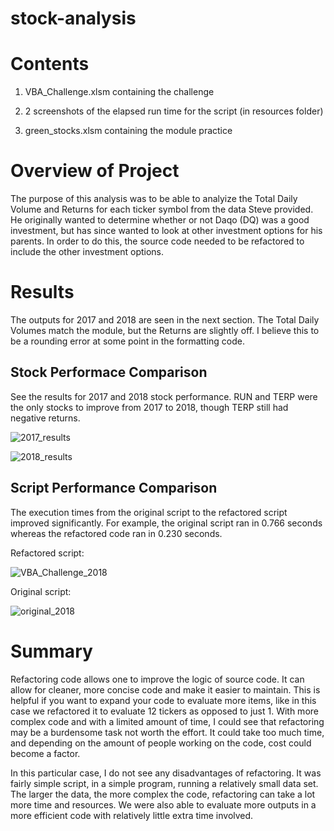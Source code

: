 # stock-analysis
# Contents
1. VBA_Challenge.xlsm containing the challenge

2. 2 screenshots of the elapsed run time for the script (in resources folder)

3. green_stocks.xlsm containing the module practice

# Overview of Project
The purpose of this analysis was to be able to analyize the Total Daily Volume and Returns for each ticker symbol from the data Steve provided. He originally wanted to determine whether or not Daqo (DQ) was a good investment, but has since wanted to look at other investment options for his parents. In order to do this, the source code needed to be refactored to include the other investment options.
# Results
The outputs for 2017 and 2018 are seen in the next section. The Total Daily Volumes match the module, but the Returns are slightly off. I believe this to be a rounding error at some point in the formatting code. 
## Stock Performace Comparison
See the results for 2017 and 2018 stock performance. RUN and TERP were the only stocks to improve from 2017 to 2018, though TERP still had negative returns. 

![2017_results](https://user-images.githubusercontent.com/71397190/95666538-38848500-0b20-11eb-9ab7-83ade99c5afe.PNG)

![2018_results](https://user-images.githubusercontent.com/71397190/95666539-3ae6df00-0b20-11eb-8df1-1518baf742f7.PNG)
## Script Performance Comparison
The execution times from the original script to the refactored script improved significantly. For example, the original script ran in 0.766 seconds whereas the refactored code ran in 0.230 seconds. 

Refactored script:

![VBA_Challenge_2018](https://user-images.githubusercontent.com/71397190/95690301-4dbee980-0bdc-11eb-83f7-8097403df5b5.PNG)

Original script:

![original_2018](https://user-images.githubusercontent.com/71397190/95690302-51eb0700-0bdc-11eb-92b1-b6d370f90c9a.PNG)

# Summary
Refactoring code allows one to improve the logic of source code. It can allow for cleaner, more concise code and make it easier to maintain. This is helpful if you want to expand your code to evaluate more items, like in this case we refactored it to evaluate 12 tickers as opposed to just 1. With more complex code and with a limited amount of time, I could see that refactoring may be a burdensome task not worth the effort. It could take too much time, and depending on the amount of people working on the code, cost could become a factor. 

In this particular case, I do not see any disadvantages of refactoring. It was fairly simple script, in a simple program, running a relatively small data set. The larger the data, the more complex the code, refactoring can take a lot more time and resources. We were also able to evaluate more outputs in a more efficient code with relatively little extra time involved. 
